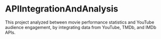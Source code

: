 # APIIntegrationAndAnalysis
This project analyzed between movie performance statistics and YouTube audience engagement, by integrating data from YouTube, TMDb, and IMDb APIs.

